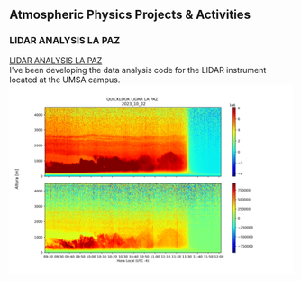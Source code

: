 ## Atmospheric Physics Projects & Activities

### LIDAR ANALYSIS LA PAZ
[LIDAR ANALYSIS LA PAZ](/atmos/lidar)
<br>
I've been developing the data analysis code for the LIDAR instrument located at the UMSA campus.
<img src="images/lidar.png?raw=true"/>
